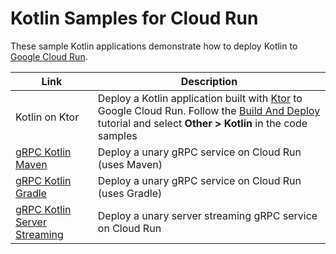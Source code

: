 Kotlin Samples for Cloud Run
============================

These sample Kotlin applications demonstrate how to deploy Kotlin to [Google Cloud Run](https://cloud.google.com/run/docs).

|Link|Description|
|---|---|
|Kotlin on Ktor|Deploy a Kotlin application built with [Ktor][ktor] to Google Cloud Run. Follow the [Build And Deploy][build-and-deploy] tutorial and select **Other > Kotlin** in the code samples|
|[gRPC Kotlin Maven](grpc-hello-world-mvn)|Deploy a unary gRPC service on Cloud Run (uses Maven)|
|[gRPC Kotlin Gradle](grpc-hello-world-gradle)|Deploy a unary gRPC service on Cloud Run (uses Gradle)|
|[gRPC Kotlin Server Streaming](grpc-hello-world-streaming)|Deploy a unary server streaming gRPC service on Cloud Run|

[ktor]: https://ktor.io
[build-and-deploy]: https://cloud.google.com/run/docs/quickstarts/build-and-deploy
